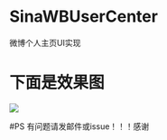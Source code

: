 # SinaWBUserCenter
微博个人主页UI实现

# 下面是效果图
![](http://o81omrb7h.bkt.clouddn.com/image/gif/sina-usercenter-demo.gif)

#PS 
有问题请发邮件或issue！！！感谢
